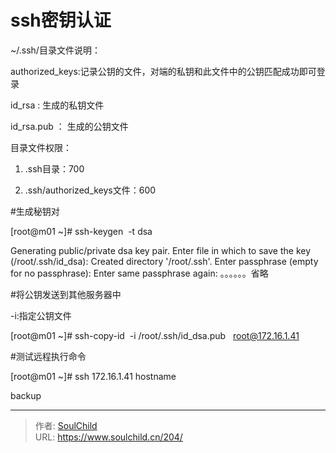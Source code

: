 # ssh密钥认证

<!--more-->
~/.ssh/目录文件说明：

authorized_keys:记录公钥的文件，对端的私钥和此文件中的公钥匹配成功即可登录

id_rsa : 生成的私钥文件

id_rsa.pub ： 生成的公钥文件

目录文件权限：

1) .ssh目录：700

2) .ssh/authorized_keys文件：600

#生成秘钥对

[root@m01 ~]# ssh-keygen  -t dsa

Generating public/private dsa key pair.
Enter file in which to save the key (/root/.ssh/id_dsa):
Created directory '/root/.ssh'.
Enter passphrase (empty for no passphrase):
Enter same passphrase again:
。。。。。。省略

#将公钥发送到其他服务器中

-i:指定公钥文件

[root@m01 ~]# ssh-copy-id  -i /root/.ssh/id_dsa.pub   root@172.16.1.41

#测试远程执行命令

[root@m01 ~]# ssh 172.16.1.41 hostname

backup


---

> 作者: [SoulChild](https://www.soulchild.cn)  
> URL: https://www.soulchild.cn/204/  


